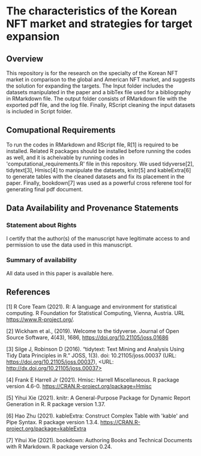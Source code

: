 # The characteristics of the Korean NFT market and strategies for target expansion
## Overview

This repository is for the research on the specialty of the Korean NFT market in comparison to the global and American NFT market, and suggests the solution for expanding the targets. The Input folder includes the datasets manipulated in the paper and a bibTex file used for a bibliography in RMarkdown file. The output folder consists of RMarkdown file with the exported pdf file, and the log file. Finally, RScript cleaning the input datasets is included in Script folder.

## Comupational Requirements

To run the codes in RMarkdown and RScript file, R[1] is required to be installed. Related R packages should be installed before running the codes as well, and it is acheivable by running codes in 'computational_requirements.R' file in this repository. We used tidyverse[2], tidytext[3], Hmisc[4] to manipulate the datasets, knitr[5] and kableExtra[6] to generate tables with the cleaned datasets and fix its placement in the paper. Finally, bookdown[7] was used as a powerful cross referene tool for generating final pdf document.

## Data Availability and Provenance Statements

### Statement about Rights

I certify that the author(s) of the manuscript have legitimate access to and permission to use the data used in this manuscript.

### Summary of availability

All data used in this paper is available here.

## References

[1] R Core Team (2021). R: A language and environment for statistical computing. R Foundation for Statistical Computing, Vienna, Austria. URL https://www.R-project.org/.

[2] Wickham et al., (2019). Welcome to the tidyverse. Journal of Open Source Software, 4(43), 1686, https://doi.org/10.21105/joss.01686

[3] Silge J, Robinson D (2016). “tidytext: Text Mining and Analysis Using Tidy Data Principles in R.” JOSS, 1(3). doi: 10.21105/joss.00037 (URL: https://doi.org/10.21105/joss.00037), <URL: http://dx.doi.org/10.21105/joss.00037>

[4] Frank E Harrell Jr (2021). Hmisc: Harrell Miscellaneous. R package version 4.6-0. https://CRAN.R-project.org/package=Hmisc

[5] Yihui Xie (2021). knitr: A General-Purpose Package for Dynamic Report Generation in R. R package version 1.37.

[6] Hao Zhu (2021). kableExtra: Construct Complex Table with 'kable' and Pipe Syntax. R package version 1.3.4. https://CRAN.R-project.org/package=kableExtra

[7] Yihui Xie (2021). bookdown: Authoring Books and Technical Documents with R Markdown. R package version 0.24.

